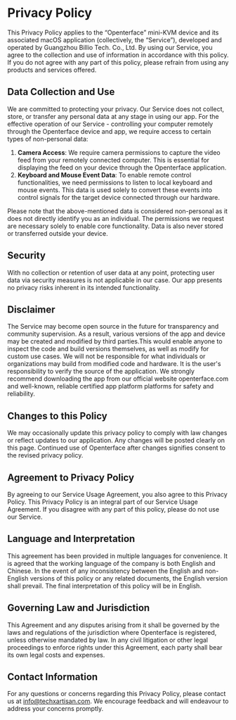 # Privacy Policy

This Privacy Policy applies to the “Openterface” mini-KVM device and its associated macOS application (collectively, the “Service”), developed and operated by Guangzhou Billio Tech. Co., Ltd. By using our Service, you agree to the collection and use of information in accordance with this policy. If you do not agree with any part of this policy, please refrain from using any products and services offered.

## **Data Collection and Use**

We are committed to protecting your privacy. Our Service does not collect, store, or transfer any personal data at any stage in using our app. For the effective operation of our Service - controlling your computer remotely through the Openterface device and app, we require access to certain types of non-personal data:

1. **Camera Access**: We require camera permissions to capture the video feed from your remotely connected computer. This is essential for displaying the feed on your device through the Openterface application.
2. **Keyboard and Mouse Event Data**: To enable remote control functionalities, we need permissions to listen to local keyboard and mouse events. This data is used solely to convert these events into control signals for the target device connected through our hardware.

Please note that the above-mentioned data is considered non-personal as it does not directly identify you as an individual. The permissions we request are necessary solely to enable core functionality. Data is also never stored or transferred outside your device.

## **Security**

With no collection or retention of user data at any point, protecting user data via security measures is not applicable in our case. Our app presents no privacy risks inherent in its intended functionality.

## **Disclaimer**

The Service may become open source in the future for transparency and community supervision. As a result, various versions of the app and device may be created and modified by third parties.This would enable anyone to inspect the code and build versions themselves, as well as modify for custom use cases. We will not be responsible for what individuals or organizations may build from modified code and hardware.  It is the user's responsibility to verify the source of the application. We strongly recommend downloading the app from our official website openterface.com and well-known, reliable certified app platform platforms for safety and reliability.

## **Changes to this Policy**

We may occasionally update this privacy policy to comply with law changes or reflect updates to our application. Any changes will be posted clearly on this page. Continued use of Openterface after changes signifies consent to the revised privacy policy.

## **Agreement to Privacy Policy**

By agreeing to our Service Usage Agreement, you also agree to this Privacy Policy. This Privacy Policy is an integral part of our Service Usage Agreement. If you disagree with any part of this policy, please do not use our Service.

## **Language and Interpretation**

This agreement has been provided in multiple languages for convenience. It is agreed that the working language of the company is both English and Chinese. In the event of any inconsistency between the English and non-English versions of this policy or any related documents, the English version shall prevail. The final interpretation of this policy will be in English.

## **Governing Law and Jurisdiction**

This Agreement and any disputes arising from it shall be governed by the laws and regulations of the jurisdiction where Openterface is registered, unless otherwise mandated by law. In any civil litigation or other legal proceedings to enforce rights under this Agreement, each party shall bear its own legal costs and expenses.

## **Contact Information**

For any questions or concerns regarding this Privacy Policy, please contact us at [info@techxartisan.com](mailto:info@techxartisan.com). We encourage feedback and will endeavour to address your concerns promptly.